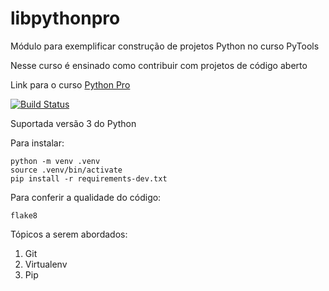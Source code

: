 # libpythonpro
Módulo para exemplificar construção de projetos Python no curso PyTools

Nesse curso é ensinado como contribuir com projetos de código aberto

Link para o curso [Python Pro](https://www.python.pro.br)

[![Build Status](https://travis-ci.com/wosubtil/libpythonpro.svg?branch=master)](https://travis-ci.com/wosubtil/libpythonpro)

Suportada versão 3 do Python

Para instalar:

```console
python -m venv .venv
source .venv/bin/activate
pip install -r requirements-dev.txt
```

Para conferir a qualidade do código:
```console
flake8
```


Tópicos a serem abordados:
1. Git
2. Virtualenv
3. Pip

